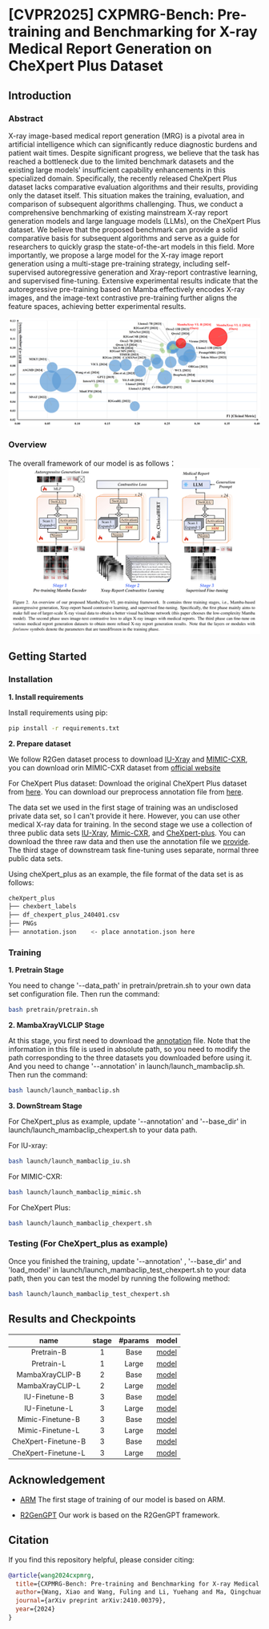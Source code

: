 # [CVPR2025] CXPMRG-Bench: Pre-training and Benchmarking for X-ray Medical Report Generation on CheXpert Plus Dataset 

## Introduction
### Abstract

X-ray image-based medical report generation (MRG) is a pivotal area in artificial intelligence which can significantly reduce diagnostic burdens and patient wait times. Despite significant progress, we believe that the task has reached a bottleneck due to the limited benchmark datasets and the existing large models' insufficient capability enhancements in this specialized domain. Specifically, the recently released CheXpert Plus dataset lacks comparative evaluation algorithms and their results, providing only the dataset itself. This situation makes the training, evaluation, and comparison of subsequent algorithms challenging. Thus, we conduct a comprehensive benchmarking of existing mainstream X-ray report generation models and large language models (LLMs), on the CheXpert Plus dataset. We believe that the proposed benchmark can provide a solid comparative basis for subsequent algorithms and serve as a guide for researchers to quickly grasp the state-of-the-art models in this field. More importantly, we propose a large model for the X-ray image report generation using a multi-stage pre-training strategy, including self-supervised autoregressive generation and Xray-report contrastive learning, and supervised fine-tuning. Extensive experimental results indicate that the autoregressive pre-training based on Mamba effectively encodes X-ray images, and the image-text contrastive pre-training further aligns the feature spaces, achieving better experimental results. 

![overall](https://github.com/Event-AHU/Medical_Image_Analysis/blob/main/CXPMRG_Bench_MambaXray_VL/CXPMRG_Bench.png)

### Overview
The overall framework of our model is as follows：
![overview](https://github.com/Event-AHU/Medical_Image_Analysis/blob/main/CXPMRG_Bench_MambaXray_VL/CXPMRG_benchmark02.png)

## Getting Started
### Installation

**1. Install requirements**

Install requirements using pip:

```bash
pip install -r requirements.txt
```


**2. Prepare dataset**

We follow R2Gen dataset process to download [IU-Xray](https://drive.google.com/file/d/1c0BXEuDy8Cmm2jfN0YYGkQxFZd2ZIoLg/view) and [MIMIC-CXR](https://drive.google.com/file/d/1DS6NYirOXQf8qYieSVMvqNwuOlgAbM_E/view?usp=sharing), you can download orin MIMIC-CXR dataset from [official website](https://physionet.org/content/mimic-cxr-jpg/2.0.0/)

For CheXpert Plus dataset: Download the original CheXpert Plus dataset from [here](https://stanfordaimi.azurewebsites.net/datasets/5158c524-d3ab-4e02-96e9-6ee9efc110a1). You can download our preprocess annotation file from [here](https://drive.google.com/file/d/1vjh8GXaFQYJXJeLaxLnFtvZxuSZscQd_/view?usp=sharing).

The data set we used in the first stage of training was an undisclosed private data set, so I can't provide it here. However, you can use other medical X-ray data for training. In the second stage we use a collection of three public data sets [IU-Xray](https://drive.google.com/file/d/1c0BXEuDy8Cmm2jfN0YYGkQxFZd2ZIoLg/view), [Mimic-CXR](https://physionet.org/content/mimic-cxr-jpg/2.0.0/), and [CheXpert-plus](https://stanfordaimi.azurewebsites.net/datasets/5158c524-d3ab-4e02-96e9-6ee9efc110a1). You can download the three raw data and then use the annotation file we [provide](https://drive.google.com/file/d/1o3uGa__FRJQo0iC-By63XzIarsErgucb/view?usp=drive_link). The third stage of downstream task fine-tuning uses separate, normal three public data sets.

Using cheXpert_plus as an example, the file format of the data set is as follows:
```bash
cheXpert_plus 
├── chexbert_labels
├── df_chexpert_plus_240401.csv
├── PNGs
├── annotation.json    <- place annotation.json here
```

### Training

**1. Pretrain Stage**

You need to change '--data_path' in pretrain/pretrain.sh to your own data set configuration file. Then run the command:
```bash
bash pretrain/pretrain.sh
```

**2. MambaXrayVLCLIP Stage**

At this stage, you first need to download the [annotation](https://drive.google.com/file/d/1o3uGa__FRJQo0iC-By63XzIarsErgucb/view?usp=drive_link) file. Note that the information in this file is used in absolute path, so you need to modify the path corresponding to the three datasets you downloaded before using it. And you need to change '--annotation' in launch/launch_mambaclip.sh. Then run the command:
```bash
bash launch/launch_mambaclip.sh
```

**3. DownStream Stage**

For CheXpert_plus as example, update '--annotation' and '--base_dir' in launch/launch_mambaclip_chexpert.sh to your data path.

For IU-xray:
```bash
bash launch/launch_mambaclip_iu.sh
```

For MIMIC-CXR:
```bash
bash launch/launch_mambaclip_mimic.sh
```

For CheXpert Plus:
```bash
bash launch/launch_mambaclip_chexpert.sh
```


### Testing (For CheXpert_plus as example)

Once you finished the training, update '--annotation' , '--base_dir' and 'load_model' in launch/launch_mambaclip_test_chexpert.sh to your data path, then you can test the model by running the following method:

```bash
bash launch/launch_mambaclip_test_chexpert.sh
```

## Results and Checkpoints
| name | stage | #params | model |
|:---:|:---:|:---:|:---:|
| Pretrain-B          | 1 | Base  | [model](https://drive.google.com/file/d/17hQy_VAChRIXySUslUexYY8HlNGXXFrY/view?usp=sharing) |
| Pretrain-L          | 1 | Large | [model](https://drive.google.com/file/d/1TTpG5LIzngbuWxjTXWdhhcRNPEHlMJkG/view?usp=sharing) |
| MambaXrayCLIP-B     | 2 | Base  | [model](https://drive.google.com/file/d/16BqLKpvfLghLB7-ijoVbanFmsu2Y9tit/view?usp=sharing) |
| MambaXrayCLIP-L     | 2 | Large | [model](https://drive.google.com/file/d/1borqq55uoBYTR6lRfowdG4u3mSOWUnJ7/view?usp=sharing) |
| IU-Finetune-B       | 3 | Base  | [model](https://drive.google.com/file/d/1Dw4YOUZjMSyZ-N84MfhdHoJIw6B_-_lC/view?usp=sharing) |
| IU-Finetune-L       | 3 | Large | [model](https://drive.google.com/file/d/1eVR5LAkvWaj3wCOHnvoXg6ArbHZy07sl/view?usp=sharing) |
| Mimic-Finetune-B    | 3 | Base  | [model](https://drive.google.com/file/d/1toF888tdpxPKX7h1A-QFCL7Itega7L-k/view?usp=sharing) |
| Mimic-Finetune-L    | 3 | Large | [model](https://drive.google.com/file/d/124d-FeJyuShFA7x6_2SBrMMx20Pj4OKX/view?usp=sharing) |
| CheXpert-Finetune-B | 3 | Base  | [model](https://drive.google.com/file/d/13JIZ4IgMI4OwblemX-5KyNucD30jBKk9/view?usp=sharing) |
| CheXpert-Finetune-L | 3 | Large | [model](https://drive.google.com/file/d/1FfljNgp4PKSeiqsT2CeSCSA1WlbjrNng/view?usp=sharing) |

## Acknowledgement

+ [ARM](https://github.com/OliverRensu/ARM) The first stage of training of our model is based on ARM.

+ [R2GenGPT](https://github.com/wang-zhanyu/R2GenGPT/tree/main) Our work is based on the R2GenGPT framework.


## Citation
If you find this repository helpful, please consider citing:
```bibtex
@article{wang2024cxpmrg,
  title={CXPMRG-Bench: Pre-training and Benchmarking for X-ray Medical Report Generation on CheXpert Plus Dataset},
  author={Wang, Xiao and Wang, Fuling and Li, Yuehang and Ma, Qingchuan and Wang, Shiao and Jiang, Bo and Li, Chuanfu and Tang, Jin},
  journal={arXiv preprint arXiv:2410.00379},
  year={2024}
}
```
